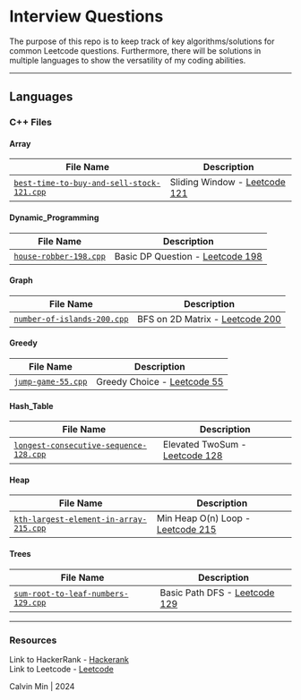 # Interview Questions

The purpose of this repo is to keep track of key algorithms/solutions for common Leetcode questions. Furthermore, there will be solutions in multiple languages to show the versatility of my coding abilities.

---

## Languages

### C++ Files

#### Array

| File Name | Description |
|---|---|
| [`best-time-to-buy-and-sell-stock-121.cpp`](https://github.com/Calvinjmin/Interview_Questions/blob/main/C%2B%2B/Array/best-time-to-buy-and-sell-stock-121.cpp) |  Sliding Window - [Leetcode 121](https://leetcode.com/problems/best-time-to-buy-and-sell-stock/description/) |

#### Dynamic_Programming

| File Name | Description |
|---|---|
| [`house-robber-198.cpp`](https://github.com/Calvinjmin/Interview_Questions/blob/main/C%2B%2B/Dynamic_Programming/house-robber-198.cpp) |  Basic DP Question - [Leetcode 198](https://leetcode.com/problems/house-robber/description/) |

#### Graph

| File Name | Description |
|---|---|
| [`number-of-islands-200.cpp`](https://github.com/Calvinjmin/Interview_Questions/blob/main/C%2B%2B/Graph/number-of-islands-200.cpp) |  BFS on 2D Matrix - [Leetcode 200](https://leetcode.com/problems/number-of-islands/) |

#### Greedy

| File Name | Description |
|---|---|
| [`jump-game-55.cpp`](https://github.com/Calvinjmin/Interview_Questions/blob/main/C%2B%2B/Greedy/jump-game-55.cpp) |  Greedy Choice - [Leetcode 55](https://leetcode.com/problems/jump-game/description/) |

#### Hash_Table

| File Name | Description |
|---|---|
| [`longest-consecutive-sequence-128.cpp`](https://github.com/Calvinjmin/Interview_Questions/blob/main/C%2B%2B/Hash_Table/longest-consecutive-sequence-128.cpp) |  Elevated TwoSum - [Leetcode 128](https://leetcode.com/problems/longest-consecutive-sequence/) |

#### Heap

| File Name | Description |
|---|---|
| [`kth-largest-element-in-array-215.cpp`](https://github.com/Calvinjmin/Interview_Questions/blob/main/C%2B%2B/Heap/kth-largest-element-in-array-215.cpp) |  Min Heap O(n) Loop - [Leetcode 215](https://leetcode.com/problems/kth-largest-element-in-an-array/description/) |

#### Trees

| File Name | Description |
|---|---|
| [`sum-root-to-leaf-numbers-129.cpp`](https://github.com/Calvinjmin/Interview_Questions/blob/main/C%2B%2B/Trees/sum-root-to-leaf-numbers-129.cpp) |  Basic Path DFS - [Leetcode 129](https://leetcode.com/problems/sum-root-to-leaf-numbers/) |


---

### Resources

Link to HackerRank - [Hackerank](https://www.hackerrank.com/) <br />
Link to Leetcode - [Leetcode](https://leetcode.com/) <br />

Calvin Min | 2024
